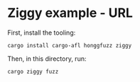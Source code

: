 # Ziggy example - URL

First, install the tooling:

```
cargo install cargo-afl honggfuzz ziggy
```

Then, in this directory, run:

```
cargo ziggy fuzz
```
